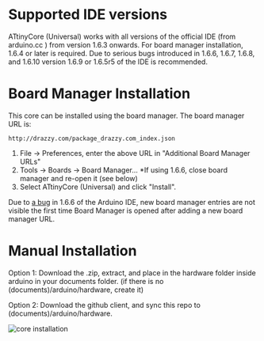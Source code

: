 Supported IDE versions
============
ATtinyCore (Universal) works with all versions of the official IDE (from arduino.cc ) from version 1.6.3 onwards. For board manager installation, 1.6.4 or later is required. Due to serious bugs introduced in 1.6.6, 1.6.7, 1.6.8, and 1.6.10 version 1.6.9 or 1.6.5r5 of the IDE is recommended. 

Board Manager Installation
============

This core can be installed using the board manager. The board manager URL is:

`http://drazzy.com/package_drazzy.com_index.json`

1. File -> Preferences, enter the above URL in "Additional Board Manager URLs"
2. Tools -> Boards -> Board Manager...
  *If using 1.6.6, close board manager and re-open it (see below)
3. Select ATtinyCore (Universal) and click "Install". 

Due to [a bug](https://github.com/arduino/Arduino/issues/3795) in 1.6.6 of the Arduino IDE, new board manager entries are not visible the first time Board Manager is opened after adding a new board manager URL. 

Manual Installation
============
Option 1: Download the .zip, extract, and place in the hardware folder inside arduino in your documents folder. (if there is no (documents)/arduino/hardware, create it) 

Option 2: Download the github client, and sync this repo to (documents)/arduino/hardware. 


![core installation](http://drazzy.com/e/img/coreinstall.jpg "You want it to look like this")



